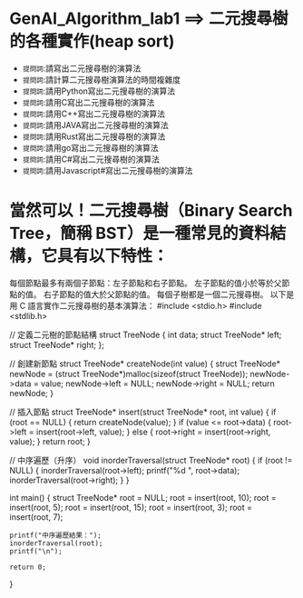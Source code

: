 # GenAI_Algorithm_lab1 ==> 二元搜尋樹的各種實作(heap sort)
- `提問詞`:請寫出二元搜尋樹的演算法
- `提問詞`:請計算二元搜尋樹演算法的時間複雜度
- `提問詞`:請用Python寫出二元搜尋樹的演算法
- `提問詞`:請用C寫出二元搜尋樹的演算法
- `提問詞`:請用C++寫出二元搜尋樹的演算法
- `提問詞`:請用JAVA寫出二元搜尋樹的演算法
- `提問詞`:請用Rust寫出二元搜尋樹的演算法
- `提問詞`:請用go寫出二元搜尋樹的演算法
- `提問詞`:請用C#寫出二元搜尋樹的演算法
- `提問詞`:請用Javascript#寫出二元搜尋樹的演算法

# 當然可以！二元搜尋樹（Binary Search Tree，簡稱 BST）是一種常見的資料結構，它具有以下特性：

每個節點最多有兩個子節點：左子節點和右子節點。
左子節點的值小於等於父節點的值。
右子節點的值大於父節點的值。
每個子樹都是一個二元搜尋樹。
以下是用 C 語言實作二元搜尋樹的基本演算法：
#include <stdio.h>
#include <stdlib.h>

// 定義二元樹的節點結構
struct TreeNode {
    int data;
    struct TreeNode* left;
    struct TreeNode* right;
};

// 創建新節點
struct TreeNode* createNode(int value) {
    struct TreeNode* newNode = (struct TreeNode*)malloc(sizeof(struct TreeNode));
    newNode->data = value;
    newNode->left = NULL;
    newNode->right = NULL;
    return newNode;
}

// 插入節點
struct TreeNode* insert(struct TreeNode* root, int value) {
    if (root == NULL) {
        return createNode(value);
    }
    if (value <= root->data) {
        root->left = insert(root->left, value);
    } else {
        root->right = insert(root->right, value);
    }
    return root;
}

// 中序遍歷（升序）
void inorderTraversal(struct TreeNode* root) {
    if (root != NULL) {
        inorderTraversal(root->left);
        printf("%d ", root->data);
        inorderTraversal(root->right);
    }
}

int main() {
    struct TreeNode* root = NULL;
    root = insert(root, 10);
    root = insert(root, 5);
    root = insert(root, 15);
    root = insert(root, 3);
    root = insert(root, 7);

    printf("中序遍歷結果：");
    inorderTraversal(root);
    printf("\n");

    return 0;
}


